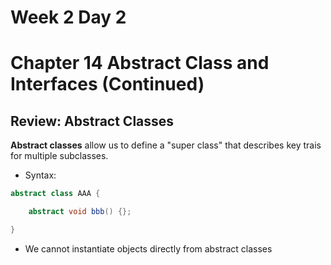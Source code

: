 # Week 2 Day 2
# Chapter 14 Abstract Class and Interfaces (Continued)

## Review: Abstract Classes

**Abstract classes** allow us to define a "super class" that describes key trais for multiple subclasses.

- Syntax:
```java
abstract class AAA {

    abstract void bbb() {};

}
```
- We cannot instantiate objects directly from abstract classes
